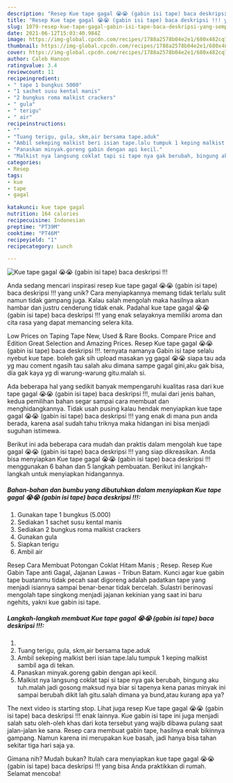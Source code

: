 ```yaml
---
description: "Resep Kue tape gagal 😭😭 (gabin isi tape) baca deskripsi !!! yang Sempurna"
title: "Resep Kue tape gagal 😭😭 (gabin isi tape) baca deskripsi !!! yang Sempurna"
slug: 1079-resep-kue-tape-gagal-gabin-isi-tape-baca-deskripsi-yang-sempurna
date: 2021-06-12T15:03:40.984Z
image: https://img-global.cpcdn.com/recipes/1788a2578b04e2e1/680x482cq70/kue-tape-gagal-gabin-isi-tape-baca-deskripsi-foto-resep-utama.jpg
thumbnail: https://img-global.cpcdn.com/recipes/1788a2578b04e2e1/680x482cq70/kue-tape-gagal-gabin-isi-tape-baca-deskripsi-foto-resep-utama.jpg
cover: https://img-global.cpcdn.com/recipes/1788a2578b04e2e1/680x482cq70/kue-tape-gagal-gabin-isi-tape-baca-deskripsi-foto-resep-utama.jpg
author: Caleb Hanson
ratingvalue: 3.4
reviewcount: 11
recipeingredient:
- " tape 1 bungkus 5000"
- "1 sachet susu kental manis"
- "2 bungkus roma malkist crackers"
- " gula"
- " terigu"
- " air"
recipeinstructions:
- ""
- "Tuang terigu, gula, skm,air bersama tape.aduk"
- "Ambil sekeping malkist beri isian tape.lalu tumpuk 1 keping malkist sambil aga di tekan."
- "Panaskan minyak.goreng gabin dengan api kecil."
- "Malkist nya langsung coklat tapi si tape nya gak berubah, bingung aku tuh.malah jadi gosong maksud nya biar si tapenya kena panas minyak ini sampai berubah dikit lah gitu.salah dimana ya bund,atau kurang apa ya?"
categories:
- Resep
tags:
- kue
- tape
- gagal

katakunci: kue tape gagal 
nutrition: 164 calories
recipecuisine: Indonesian
preptime: "PT39M"
cooktime: "PT46M"
recipeyield: "1"
recipecategory: Lunch

---
```



![Kue tape gagal 😭😭 (gabin isi tape) baca deskripsi !!!](https://img-global.cpcdn.com/recipes/1788a2578b04e2e1/680x482cq70/kue-tape-gagal-gabin-isi-tape-baca-deskripsi-foto-resep-utama.jpg)

Anda sedang mencari inspirasi resep kue tape gagal 😭😭 (gabin isi tape) baca deskripsi !!! yang unik? Cara menyiapkannya memang tidak terlalu sulit namun tidak gampang juga. Kalau salah mengolah maka hasilnya akan hambar dan justru cenderung tidak enak. Padahal kue tape gagal 😭😭 (gabin isi tape) baca deskripsi !!! yang enak selayaknya memiliki aroma dan cita rasa yang dapat memancing selera kita.

Low Prices on Taping Tape New, Used &amp; Rare Books. Compare Price and Edition Great Selection and Amazing Prices. Resep Kue tape gagal 😭😭 (gabin isi tape) baca deskripsi !!!. ternyata namanya Gabin isi tape selalu nyebut kue tape. boleh gak sih upload masakan yg gagal 😭😭 siapa tau ada yg mau coment ngasih tau salah aku dimana sampe gagal gini,aku gak bisa, dia gak kaya yg di warung-warung gitu.malah si.

Ada beberapa hal yang sedikit banyak mempengaruhi kualitas rasa dari kue tape gagal 😭😭 (gabin isi tape) baca deskripsi !!!, mulai dari jenis bahan, kedua pemilihan bahan segar sampai cara membuat dan menghidangkannya. Tidak usah pusing kalau hendak menyiapkan kue tape gagal 😭😭 (gabin isi tape) baca deskripsi !!! yang enak di mana pun anda berada, karena asal sudah tahu triknya maka hidangan ini bisa menjadi suguhan istimewa.


Berikut ini ada beberapa cara mudah dan praktis dalam mengolah kue tape gagal 😭😭 (gabin isi tape) baca deskripsi !!! yang siap dikreasikan. Anda bisa menyiapkan Kue tape gagal 😭😭 (gabin isi tape) baca deskripsi !!! menggunakan 6 bahan dan 5 langkah pembuatan. Berikut ini langkah-langkah untuk menyiapkan hidangannya.

<!--inarticleads1-->

##### Bahan-bahan dan bumbu yang dibutuhkan dalam menyiapkan Kue tape gagal 😭😭 (gabin isi tape) baca deskripsi !!!:

1. Gunakan  tape 1 bungkus (5.000)
1. Sediakan 1 sachet susu kental manis
1. Sediakan 2 bungkus roma malkist crackers
1. Gunakan  gula
1. Siapkan  terigu
1. Ambil  air


Resep Cara Membuat Potongan Coklat Hitam Manis ; Resep. Resep Kue Gabin Tape anti Gagal, Jajanan Lawas - Tribun Batam. Kunci agar kue gabin tape buatanmu tidak pecah saat digoreng adalah padatkan tape yang menjadi isiannya sampai benar-benar tidak bercelah. Sulastri berinovasi mengolah tape singkong menjadi jajanan kekinian yang saat ini baru ngehits, yakni kue gabin isi tape. 

<!--inarticleads2-->

##### Langkah-langkah membuat Kue tape gagal 😭😭 (gabin isi tape) baca deskripsi !!!:

1. 
1. Tuang terigu, gula, skm,air bersama tape.aduk
1. Ambil sekeping malkist beri isian tape.lalu tumpuk 1 keping malkist sambil aga di tekan.
1. Panaskan minyak.goreng gabin dengan api kecil.
1. Malkist nya langsung coklat tapi si tape nya gak berubah, bingung aku tuh.malah jadi gosong maksud nya biar si tapenya kena panas minyak ini sampai berubah dikit lah gitu.salah dimana ya bund,atau kurang apa ya?


The next video is starting stop. Lihat juga resep Kue tape gagal 😭😭 (gabin isi tape) baca deskripsi !!! enak lainnya. Kue gabin isi tape ini juga menjadi salah satu oleh-oleh khas dari kota tersebut yang wajib dibawa pulang saat jalan-jalan ke sana. Resep cara membuat gabin tape, hasilnya enak bikinnya gampang. Namun karena ini merupakan kue basah, jadi hanya bisa tahan sekitar tiga hari saja ya. 

Gimana nih? Mudah bukan? Itulah cara menyiapkan kue tape gagal 😭😭 (gabin isi tape) baca deskripsi !!! yang bisa Anda praktikkan di rumah. Selamat mencoba!
